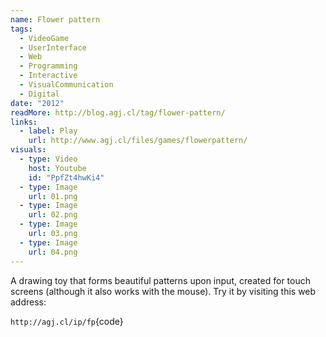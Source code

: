 ```yaml
---
name: Flower pattern
tags:
  - VideoGame
  - UserInterface
  - Web
  - Programming
  - Interactive
  - VisualCommunication
  - Digital
date: "2012"
readMore: http://blog.agj.cl/tag/flower-pattern/
links:
  - label: Play
    url: http://www.agj.cl/files/games/flowerpattern/
visuals:
  - type: Video
    host: Youtube
    id: "PpfZt4hwKi4"
  - type: Image
    url: 01.png
  - type: Image
    url: 02.png
  - type: Image
    url: 03.png
  - type: Image
    url: 04.png
---
```


A drawing toy that forms beautiful patterns upon input, created for touch screens (although it also works with the mouse). Try it by visiting this web address:

`http://agj.cl/ip/fp`{code}
